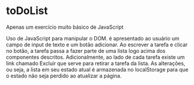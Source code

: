 # toDoList
Apenas um exercício muito básico de JavaScript 

Uso de JavaScript para manipular o DOM.
é apresentado ao usuário um campo de input de texto e um botão adicionar. Ao escrever a tarefa e clicar no botão, a tarefa passa a fazer parte de uma lista logo acima dos componentes descritos.
Adicionalmente, ao lado de cada tarefa existe um link chamado Excluir que serve para retirar a tarefa da lista.
As alterações, ou seja, a lista em seu estado atual é armazenada no localStorage para que o estado não seja perdido ao atualizar a página.
